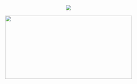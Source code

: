 <div align=center>
  <img src="https://github-readme-stats.vercel.app/api/top-langs/?username=hocube&layout=compact"><br><br>
</div>

<div align=center>
	<a href="https://github.com/devxb/gitanimals">
	<img
	  src="https://render.gitanimals.org/farms/hocube"
	  width="400"
	  height="200"
	/>
	</a>
</div>

